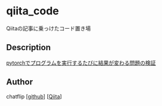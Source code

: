 # qiita_code
Qiitaの記事に乗っけたコード置き場 

## Description
[pytorchでプログラムを実行するたびに結果が変わる問題の検証](https://github.com/chatflip/qiita_code/tree/master/deterministic)

## Author
chatflip
[[github](https://github.com/chatflip)]
[[Qiita](https://qiita.com/chat-flip)]  
